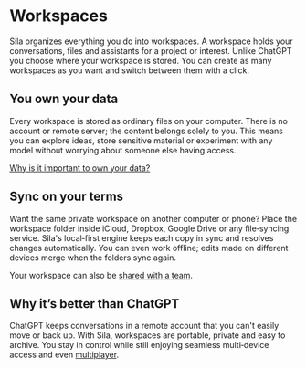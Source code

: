 # Workspaces

Sila organizes everything you do into workspaces. A workspace holds your conversations, files and assistants for a project or interest. Unlike ChatGPT you choose where your workspace is stored. You can create as many workspaces as you want and switch between them with a click.

## You own your data

Every workspace is stored as ordinary files on your computer. There is no account or remote server; the content belongs solely to you. This means you can explore ideas, store sensitive material or experiment with any model without worrying about someone else having access.

[Why is it important to own your data?](../own.md)

## Sync on your terms

Want the same private workspace on another computer or phone? Place the workspace folder inside iCloud, Dropbox, Google Drive or any file‑syncing service. Sila's local‑first engine keeps each copy in sync and resolves changes automatically. You can even work offline; edits made on different devices merge when the folders sync again.

Your workspace can also be [shared with a team](./multiplayer.md).

## Why it’s better than ChatGPT

ChatGPT keeps conversations in a remote account that you can't easily move or back up. With Sila, workspaces are portable, private and easy to archive. You stay in control while still enjoying seamless multi‑device access and even [multiplayer](./multiplayer.md).

